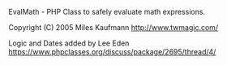 EvalMath - PHP Class to safely evaluate math expressions.

Copyright (C) 2005 Miles Kaufmann <http://www.twmagic.com/>

Logic and Dates added by Lee Eden https://www.phpclasses.org/discuss/package/2695/thread/4/

